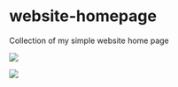 # website-homepage
Collection of my simple website home page


![](images/landingpage-small.png)

![](images/museumcandy-small.png)
